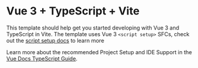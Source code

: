 # Vue 3 + TypeScript + Vite

This template should help get you started developing with Vue 3 and TypeScript in Vite. The template uses Vue 3 `<script setup>` SFCs, check out the [script setup docs](https://v3.vuejs.org/api/sfc-script-setup.html#sfc-script-setup) to learn more

Learn more about the recommended Project Setup and IDE Support in the [Vue Docs TypeScript Guide](https://vuejs.org/guide/typescript/overview.html#project-setup).
